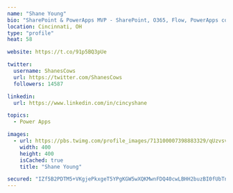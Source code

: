 ```yaml
---
name: "Shane Young"
bio: "SharePoint & PowerApps MVP - SharePoint, O365, Flow, PowerApps consulting? @PowerApps911 | Pure Snark? You found it."
location: Cincinnati, OH
type: "profile"
heat: 58

website: https://t.co/91p5BQ3pUe

twitter:
  username: ShanesCows
  url: https://twitter.com/ShanesCows
  followers: 14587

linkedin:
  url: https://www.linkedin.com/in/cincyshane

topics:
  - Power Apps

images:
  - url: https://pbs.twimg.com/profile_images/713100007398883329/qUzvsvQ3_400x400.jpg
    width: 400
    height: 400
    isCached: true
    title: "Shane Young"

secured: "IZf5B2PDTM5+VKgjePkxgeT5YPgKGW5wXQKMwnFDQ40cwLBHH2buzBI0fUbTnQWS5UPtot+X0XN6STfKSRYBZBT2G8He4gZlVMsD3vldpKL1oCmChwg0S2FLcbUwYulXrpb+Jmwi4hMphw5b/VqTClrybgwz4AM7iV9JTJI/o4W3xxIQh2QlFR4AbhdMkC5YqY6VE9Ll0g+6pYN8BlnBjQ3RNsaOmtnFs2MQhE8lIrsb+LRPxnlSn5iaNkkp0BQwEEahbLDXowLia2XVJAMqUe7FZVlJb/T8NDu7ifeCEGrDBudWdwzvo8CVP0PVl5deYMoWIgqvddEtL3nMNPf8dqpIzpv0Vsz1hgwJ9M3Mvk6R62SYINpWN+aIgoN0EfT74CMq8Jc5NEtRgAw+M1eL5Kn29mGslCMRhY+hz4O6lsw=;TnaoPJ2FQGsKQ24Cz4XkPw=="
---
```


